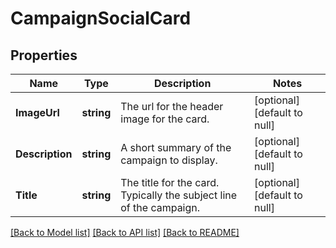 # CampaignSocialCard

## Properties
Name | Type | Description | Notes
------------ | ------------- | ------------- | -------------
**ImageUrl** | **string** | The url for the header image for the card. | [optional] [default to null]
**Description** | **string** | A short summary of the campaign to display. | [optional] [default to null]
**Title** | **string** | The title for the card. Typically the subject line of the campaign. | [optional] [default to null]

[[Back to Model list]](../README.md#documentation-for-models) [[Back to API list]](../README.md#documentation-for-api-endpoints) [[Back to README]](../README.md)

